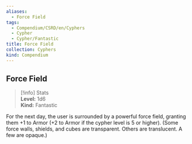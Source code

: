 ```yaml
---
aliases:
  - Force Field
tags:
  - Compendium/CSRD/en/Cyphers
  - Cypher
  - Cypher/Fantastic
title: Force Field
collection: Cyphers
kind: Compendium
---
```

## Force Field  
>[!info] Stats  
> **Level:** 1d6  
> **Kind:** Fantastic
  
For the next day, the user is surrounded by a powerful force field, granting them +1 to Armor (+2 to Armor if the cypher level is 5 or higher). (Some force walls, shields, and cubes are transparent. Others are translucent. A few are opaque.)